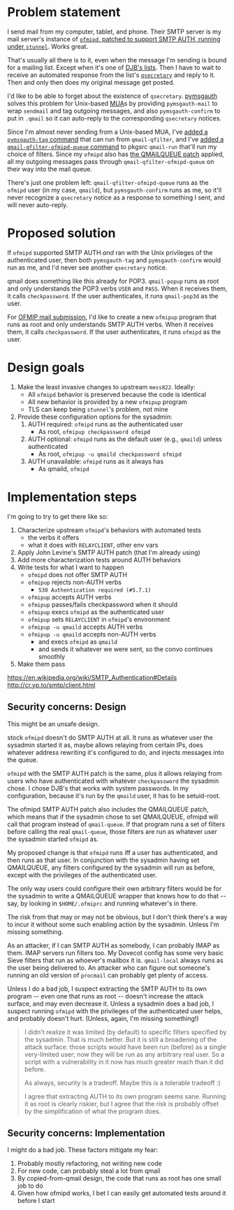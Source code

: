 # Problem statement

I send mail from my computer, tablet, and phone. Their SMTP server is my mail server's instance of [`ofmipd`, patched to support SMTP AUTH, running under `stunnel`](https://schmonz.com/2017/01/18/qmail-smtp-auth-tls-redux/). Works great.

That's usually all there is to it, even when the message I'm sending is bound for a mailing list. Except when it's one of [DJB's lists](https://cr.yp.to/lists.html). Then I have to wait to receive an automated response from the list's [`qsecretary`](https://jdebp.eu/FGA/djb-qsecretary.html) and reply to it. Then and only then does my original message get posted.

I'd like to be able to forget about the existence of `qsecretary`. [pymsgauth](http://pyropus.ca/software/pymsgauth/) solves this problem for Unix-based [MUA](https://en.wikipedia.org/wiki/Email_client)s by providing `pymsgauth-mail` to wrap `sendmail` and tag outgoing messages, and also `pymsgauth-confirm` to put in `.qmail` so it can auto-reply to the corresponding `qsecretary` notices.

Since I'm almost never sending from a Unix-based MUA, I've [added a `pymsgauth-tag` command](https://github.com/schmonz/pkgsrc-pymsgauth/commit/46bb0909c8e73cfd5cb6c7023c0f05b3dffcfe33) that can run from `qmail-qfilter`, and I've [added a `qmail-qfilter-ofmipd-queue` command](https://github.com/schmonz/pkgsrc-qmail-run/commit/437ba58d6956b65e16dd6db4e034f01a3ca30c4d) to pkgsrc `qmail-run` that'll run my choice of filters. Since my `ofmipd` also has [the QMAILQUEUE patch](https://schmonz.com/2017/05/27/qmail-submission-rewrite-headers/) applied, all my outgoing messages pass through `qmail-qfilter-ofmipd-queue` on their way into the mail queue.

There's just one problem left: `qmail-qfilter-ofmipd-queue` runs as the `ofmipd` user (in my case, `qmaild`), but `pymsgauth-confirm` runs as me, so it'll never recognize a `qsecretary` notice as a response to something I sent, and will never auto-reply.


# Proposed solution

If `ofmipd` supported SMTP AUTH _and_ ran with the Unix privileges of the authenticated user, then both `pymsgauth-tag` and `pymsgauth-confirm` would run as me, and I'd never see another `qsecretary` notice.

qmail does something like this already for POP3. `qmail-popup` runs as root and only understands the POP3 verbs `USER` and `PASS`. When it receives them, it calls `checkpassword`. If the user authenticates, it runs `qmail-pop3d` as the user.

For [OFMIP mail submission](https://cr.yp.to/proto/ofmip.html), I'd like to create a new `ofmipup` program that runs as root and only understands SMTP AUTH verbs. When it receives them, it calls `checkpassword`. If the user authenticates, it runs `ofmipd` as the user.


# Design goals

1. Make the least invasive changes to upstream `mess822`. Ideally:
	- All `ofmipd` behavior is preserved because the code is identical
	- All new behavior is provided by a new `ofmipup` program
	- TLS can keep being `stunnel`'s problem, not mine
2. Provide these configuration options for the sysadmin:
	1. AUTH required: `ofmipd` runs as the authenticated user
		- As root, `ofmipup checkpassword ofmipd`
	2. AUTH optional: `ofmipd` runs as the default user (e.g., `qmaild`) unless authenticated
		- As root, `ofmipup -u qmaild checkpassword ofmipd`
	3. AUTH unavailable: `ofmipd` runs as it always has
		- As qmaild, `ofmipd`


# Implementation steps

I'm going to try to get there like so:

1. Characterize upstream `ofmipd`'s behaviors with automated tests
    - the verbs it offers
    - what it does with `RELAYCLIENT`, other env vars
2. Apply John Levine's SMTP AUTH patch (that I'm already using)
3. Add more characterization tests around AUTH behaviors
4. Write tests for what I want to happen
    - `ofmipd` does not offer SMTP AUTH
    - `ofmipup` rejects non-AUTH verbs
        - `530 Authentication required (#5.7.1)`
    - `ofmipup` accepts AUTH verbs
    - `ofmipup` passes/fails checkpassword when it should
    - `ofmipup` execs `ofmipd` as the authenticated user
    - `ofmipup` sets `RELAYCLIENT` in `ofmipd`'s environment
    - `ofmipup -u qmaild` accepts AUTH verbs
    - `ofmipup -u qmaild` accepts non-AUTH verbs
        - and execs `ofmipd` as `qmaild`
        - and sends it whatever we were sent, so the convo continues smoothly
5. Make them pass

<https://en.wikipedia.org/wiki/SMTP_Authentication#Details>
<http://cr.yp.to/smtp/client.html>


## Security concerns: Design

This might be an unsafe design.

stock `ofmipd` doesn't do SMTP AUTH at all. It runs as whatever user the sysadmin started it as, maybe allows relaying from certain IPs, does whatever address rewriting it's configured to do, and injects messages into the queue.

`ofmipd` with the SMTP AUTH patch is the same, plus it allows relaying from users who have authenticated with whatever `checkpassword` the sysadmin chose. I chose DJB's that works with system passwords. In my configuration, because it's run by the `qmaild` user, it has to be setuid-root.

The ofmipd SMTP AUTH patch also includes the QMAILQUEUE patch, which means that if the sysadmin chose to set QMAILQUEUE, ofmipd will call that program instead of `qmail-queue`. If that program runs a set of filters before calling the real `qmail-queue`, those filters are run as whatever user the sysadmin started `ofmipd` as.

My proposed change is that `ofmipd` runs iff a user has authenticated, and then runs as that user. In conjunction with the sysadmin having set QMAILQUEUE, any filters configured by the sysadmin will run as before, except with the privileges of the authenticated user.

The only way users could configure their own arbitrary filters would be for the sysadmin to write a QMAILQUEUE wrapper that knows how to do that -- say, by looking in `$HOME/.ofmiprc` and running whatever's in there.

The risk from that may or may not be obvious, but I don't think there's a way to incur it without some such enabling action by the sysadmin. Unless I'm missing something.

As an attacker, if I can SMTP AUTH as somebody, I can probably IMAP as them. IMAP servers run filters too. My Dovecot config has some very basic Sieve filters that run as whoever's mailbox it is. `qmail-local` always runs as the user being delivered to. An attacker who can figure out someone's running an old version of `procmail` can probably get plenty of access.

Unless I do a bad job, I suspect extracting the SMTP AUTH to its own program -- even one that runs as root -- doesn't increase the attack surface, and may even decrease it. Unless a sysadmin does a bad job, I suspect running `ofmipd` with the privileges of the authenticated user helps, and probably doesn't hurt. (Unless, again, I'm missing something!)

> I didn't realize it was limited (by default) to specific filters specified by the sysadmin. That is much better. But it is still a broadening of the attack surface: those scripts would have been run (before) as a single very-limited user; now they will be run as any arbitrary real user. So a script with a vulnerability in it now has much greater reach than it did before.
>
> As always, security is a tradeoff. Maybe this is a tolerable tradeoff :)
>
> I agree that extracting AUTH to its own program seems sane. Running it as root is clearly riskier, but I agree that the risk is probably offset by the simplification of what the program does. 


## Security concerns: Implementation

I might do a bad job. These factors mitigate my fear:

1) Probably mostly refactoring, not writing new code
2) For new code, can probably steal a lot from qmail
3) By copied-from-qmail design, the code that runs as root has one small job to do
4) Given how ofmipd works, I bet I can easily get automated tests around it before I start

